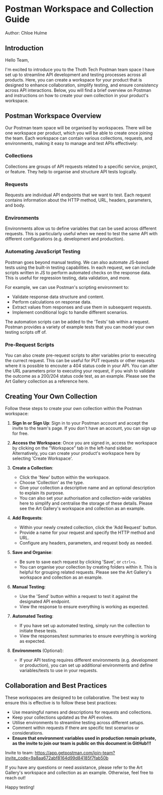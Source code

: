 # Postman Workspace and Collection Guide

Author: Chloe Hulme

## Introduction

Hello Team,

I'm excited to introduce you to the Thoth Tech Postman team space I have set up to streamline API
development and testing processes across all products. Here, you can create a workspace for your
product that is designed to enhance collaboration, simplify testing, and ensure consistency across
API interactions. Below, you will find a brief overview on Postman and instructions on how to create
your own collection in your product's workspace.

## Postman Workspace Overview

Our Postman team space will be organised by workspaces. There will be one workspace per product,
which you will be able to create once joining the team. Each workspace can contain various
collections, requests, and environments, making it easy to manage and test APIs effectively:

### Collections

Collections are groups of API requests related to a specific service, project, or feature. They help
to organise and structure API tests logically.

### Requests

Requests are individual API endpoints that we want to test. Each request contains information about
the HTTP method, URL, headers, parameters, and body.

### Environments

Environments allow us to define variables that can be used across different requests. This is
particularly useful when we need to test the same API with different configurations (e.g.
development and production).

### Automating JavaScript Testing

Postman goes beyond manual testing. We can also automate JS-based tests using the built-in testing
capabilities. In each request, we can include scripts written in JS to perform automated checks on
the response data. This is useful for regression testing, data validation, and more.

For example, we can use Postman's scripting environment to:

- Validate response data structure and content.
- Perform calculations on response data.
- Extract values from responses and use them in subsequent requests.
- Implement conditional logic to handle different scenarios.

The automation scripts can be added to the 'Tests' tab within a request. Postman provides a variety
of example tests that you can model your own testing scripts off of.

### Pre-Request Scripts

You can also create pre-request scripts to alter variables prior to executing the currect request.
This can be useful for PUT requests or other requests where it is possible to encouter a 404 status
code in your API. You can alter the URL parameters prior to executing your request, if you wish to
validate the outcome as a 200/204 status code test, as an example. Please see the Art Gallery
collection as a reference here.

## Creating Your Own Collection

Follow these steps to create your own collection within the Postman workspace:

1. **Sign In or Sign Up**: Sign in to your Postman account and accept the invite to the team's page.
   If you don't have an account, you can sign up for free.

2. **Access the Workspace**: Once you are signed in, access the workspace by clicking on the
   "Workspace" tab in the left-hand sidebar. Alternatively, you can create your product's workspace
   here by selecting 'Create Workspace'.

3. **Create a Collection**:

   - Click the 'New' button within the workspace.
   - Choose 'Collection' as the type.
   - Give your collection a descriptive name and an optional description to explain its purpose.
   - You can also set your authorisation and collection-wide variables here to simplify and
     centralise the storage of these details. Please see the Art Gallery's workspace and collection
     as an example.

4. **Add Requests**:

   - Within your newly created collection, click the 'Add Request' button.
   - Provide a name for your request and specify the HTTP method and URL.
   - Configure any headers, parameters, and request body as needed.

5. **Save and Organise**:

   - Be sure to save each request by clicking 'Save', or `ctrl+s`.
   - You can organise your collection by creating folders within it. This is helpful for grouping
     related requests. Please see the Art Gallery's workspace and collection as an example.

6. **Manual Testing**:

   - Use the 'Send' button within a request to test it against the designated API endpoint.
   - View the response to ensure everything is working as expected.

7. **Automated Testing**:

   - If you have set up automated testing, simply run the collection to initiate these tests.
   - View the responses/test summaries to ensure everything is working as expected.

8. **Environments** (Optional):
   - If your API testing requires different environments (e.g. development or production), you can
     set up additional environments and define variables/tests to use in your requests.

## Collaboration and Best Practices

These workspaces are designed to be collaborative. The best way to ensure this is effective is to
follow these best practices:

- Use meaningful names and descriptions for requests and collections.
- Keep your collections updated as the API evolves.
- Utilise environments to streamline testing across different setups.
- Comment within requests if there are specific test scenarios or considerations.
- **Ensure that environment variables used in production remain private, as the invite to join our
  team is public on this document in GitHub!!!**

Invite to team: <https://app.getpostman.com/join-team?invite_code=9a8aa672abf8164d99d84185f7fab50b>

If you have any questions or need assistance, please refer to the Art Gallery's workspace and
collection as an example. Otherwise, feel free to reach out!

Happy testing!
